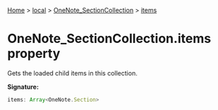 [Home](./index) &gt; [local](local.md) &gt; [OneNote\_SectionCollection](local.onenote_sectioncollection.md) &gt; [items](local.onenote_sectioncollection.items.md)

# OneNote\_SectionCollection.items property

Gets the loaded child items in this collection.

**Signature:**
```javascript
items: Array<OneNote.Section>
```
